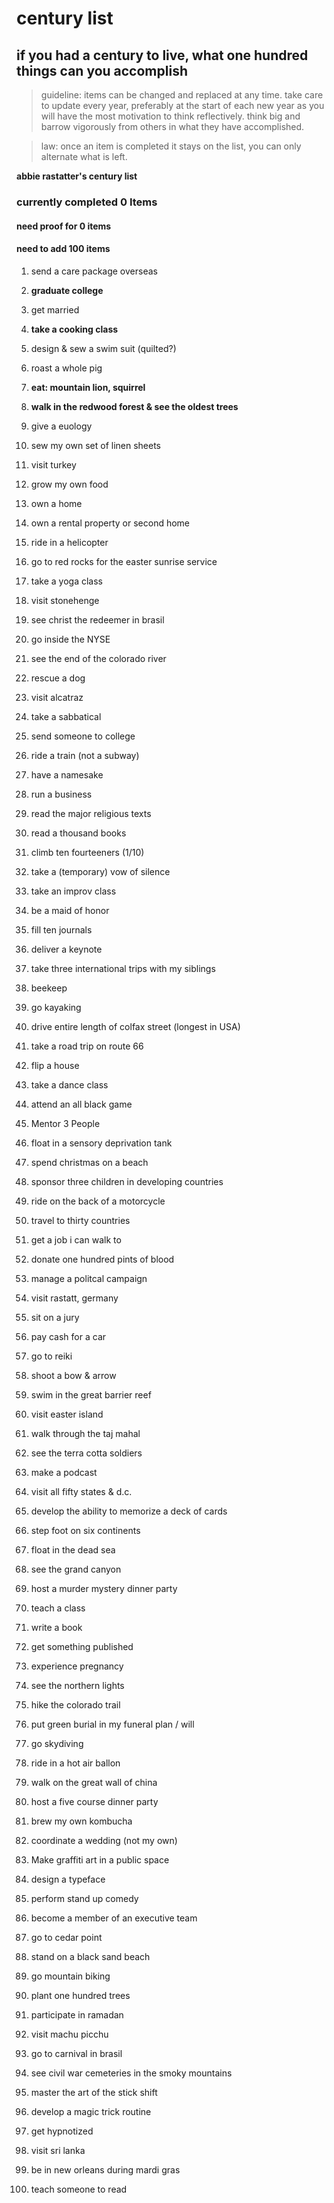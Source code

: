 # century list
## if you had a century to live, what one hundred things can you accomplish

> guideline: items can be changed and replaced at any time. take care to update every year, preferably at the start of each new year as you will have the most motivation to think reflectively. think big and barrow vigorously from others in what they have accomplished.

>law: once an item is completed it stays on the list, you can only alternate what is left.  

**abbie rastatter's century list**

### currently completed **0** Items
#### need proof for **0** items
#### need to add **100** items


1. send a care package overseas

2. **graduate college**

3. get married

4. **take a cooking class**

5. design & sew a swim suit (quilted?)

6. roast a whole pig

7. **eat: mountain lion, squirrel**

8. **walk in the redwood forest & see the oldest trees** 

9. give a euology

10. sew my own set of linen sheets

11. visit turkey 

12. grow my own food

13. own a home 

14. own a rental property or second home

15. ride in a helicopter

16. go to red rocks for the easter sunrise service

17. take a yoga class

18. visit stonehenge

19. see christ the redeemer in brasil

20. go inside the NYSE

21. see the end of the colorado river

22. rescue a dog 

23. visit alcatraz 

24. take a sabbatical

25. send someone to college

26. ride a train (not a subway)

27. have a namesake

28. run a business

29. read the major religious texts

30. read a thousand books
31. climb ten fourteeners (1/10)
32. take a (temporary) vow of silence
33. take an improv class
34. be a maid of honor
35. fill ten journals
36. deliver a keynote 
37. take three international trips with my siblings
38. beekeep 
39. go kayaking
40. drive entire length of colfax street (longest in USA)
41. take a road trip on route 66
42. flip a house
43. take a dance class
44. attend an all black game
45. Mentor 3 People
46. float in a sensory deprivation tank
47. spend christmas on a beach
48. sponsor three children in developing countries
49. ride on the back of a motorcycle
50. travel to thirty countries
51. get a job i can walk to 
52. donate one hundred pints of blood
53. manage a politcal campaign
54. visit rastatt, germany
55. sit on a jury  
56. pay cash for a car 
57. go to reiki
58. shoot a bow & arrow
59. swim in the great barrier reef  
60. visit easter island  
61. walk through the taj mahal  
62. see the terra cotta soldiers 
63. make a podcast
64. visit all fifty states & d.c. 
65. develop the ability to memorize a deck of cards
66. step foot on six continents 
67. float in the dead sea
68. see the grand canyon
69. host a murder mystery dinner party
70. teach a class   
71. write a book
72. get something published  
73. experience pregnancy
74. see the northern lights
75. hike the colorado trail 
76. put green burial in my funeral plan / will
77. go skydiving  
78. ride in a hot air ballon  
79. walk on the great wall of china  
80. host a five course dinner party
81. brew my own kombucha
82. coordinate a wedding (not my own)
83. Make graffiti art in a public space  
84. design a typeface
85. perform stand up comedy  
86. become a member of an executive team
87. go to cedar point
88. stand on a black sand beach 
89. go mountain biking
90. plant one hundred trees  
91. participate in ramadan
92. visit machu picchu
93. go to carnival in brasil 
94. see civil war cemeteries in the smoky mountains
95. master the art of the stick shift 
96. develop a magic trick routine 
97. get hypnotized 
98. visit sri lanka
99. be in new orleans during mardi gras
100. teach someone to read

